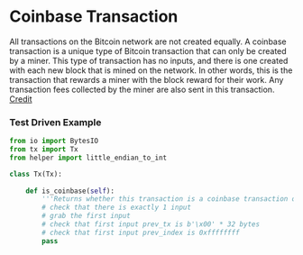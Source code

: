 
# Coinbase Transaction

All transactions on the Bitcoin network are not created equally. A coinbase transaction is a unique type of Bitcoin transaction that can only be created by a miner. This type of transaction has no inputs, and there is one created with each new block that is mined on the network. In other words, this is the transaction that rewards a miner with the block reward for their work. Any transaction fees collected by the miner are also sent in this transaction. [Credit](https://blog.cex.io/bitcoin-dictionary/coinbase-transaction-12088)

### Test Driven Example


```python
from io import BytesIO
from tx import Tx
from helper import little_endian_to_int

class Tx(Tx):
    
    def is_coinbase(self):
        '''Returns whether this transaction is a coinbase transaction or not'''
        # check that there is exactly 1 input
        # grab the first input
        # check that first input prev_tx is b'\x00' * 32 bytes
        # check that first input prev_index is 0xffffffff
        pass
```
